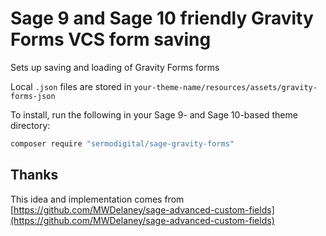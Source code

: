 # Sage 9 and Sage 10 friendly Gravity Forms VCS form saving

Sets up saving and loading of Gravity Forms forms

Local `.json` files are stored in `your-theme-name/resources/assets/gravity-forms-json`

To install, run the following in your Sage 9- and Sage 10-based theme directory:
```bash
composer require "sermodigital/sage-gravity-forms"
```

## Thanks

This idea and implementation comes from [https://github.com/MWDelaney/sage-advanced-custom-fields](https://github.com/MWDelaney/sage-advanced-custom-fields)
